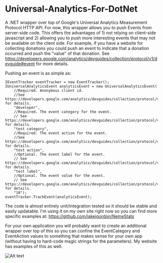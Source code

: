 Universal-Analytics-For-DotNet
==============================

A .NET wrapper over top of Google's Universal Analytics Measurement Protocol HTTP API. For now, this wrapper allows you to push Events from server-side code. This offers the advantages of 1) not relying on client-side javascript and 2) allowing you to push more interesting events that may not be available on the client side. For example, if you have a website for collecting donations you could push an event to indicate that a donation occurred and push the "value" of that donation. See https://developers.google.com/analytics/devguides/collection/protocol/v1/devguide#event for more details.

Pushing an event is as simple as:

```
IEventTracker eventTracker = new EventTracker();
IUniversalAnalyticsEvent analyticsEvent = new UniversalAnalyticsEvent(
    //Required. Anonymous client id. 
    //See https://developers.google.com/analytics/devguides/collection/protocol/v1/parameters#cid for details.
    "developer",
    //Required. The event category for the event. 
    // See https://developers.google.com/analytics/devguides/collection/protocol/v1/parameters#ec for details.
    "test category",
    //Required. The event action for the event. 
    //See https://developers.google.com/analytics/devguides/collection/protocol/v1/parameters#ea for details.
    "test action",
    //Optional. The event label for the event.
    // See https://developers.google.com/analytics/devguides/collection/protocol/v1/parameters#el for details.
    "test label",
    //Optional. The event value for the event.
    // See https://developers.google.com/analytics/devguides/collection/protocol/v1/parameters#ev for details.
    "10");
eventTracker.TrackEvent(analyticsEvent);
```

The code is almost entirely unit/integration tested so it should be stable and easily updatable. I'm using it on my own site right now so you can find more specific examples at: https://github.com/jakejgordon/NemeStats 

For your own application you will probably want to create an additional wrapper over top of this so you can confine the EventCategory and EventAction values to something that makes sense for your own app (without having to hard-code magic strings for the parameters). My website has examples of this as well.

![Alt text](https://raw.githubusercontent.com/jakejgordon/Universal-Analytics-For-DotNet/master/universal_analytics_realtime_events_screenshot.jpg?raw=true "Screenshot of Real-Time Events After Pushing Data")


